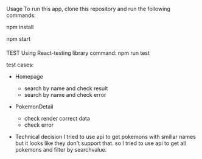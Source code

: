 Usage
To run this app, clone this repository and run the following commands:

npm install

npm start

####

TEST
Using React-testing library
command: npm run test

test cases:

- Homepage

  - search by name and check result
  - search by name and check error

- PokemonDetail

  - check render correct data
  - check error

- Technical decision
  I tried to use api to get pokemons with smiliar names but it looks like they don't support that. so I tried to use api to get all pokemons and filter by searchvalue.

